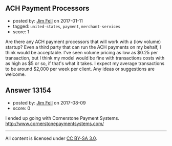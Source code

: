 ## ACH Payment Processors

- posted by: [Jim Fell](https://stackexchange.com/users/74611/jim-fell) on 2017-01-11
- tagged: `united-states`, `payment`, `merchant-services`
- score: 1

Are there any ACH payment processors that will work with a (low volume) startup?  Even a third party that can run the ACH payments on my behalf, I think would be acceptable.  I've seen volume pricing as low as $0.25 per transaction, but I think my model would be fine with transactions costs with as high as $5 or so, if that's what it takes.  I expect my average transactions to be around $2,000 per week per client.  Any ideas or suggestions are welcome. 


## Answer 13154

- posted by: [Jim Fell](https://stackexchange.com/users/74611/jim-fell) on 2017-08-09
- score: 0

I ended up going with Cornerstone Payment Systems.
http://www.cornerstonepaymentsystems.com/



---

All content is licensed under [CC BY-SA 3.0](https://creativecommons.org/licenses/by-sa/3.0/).
